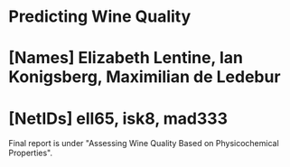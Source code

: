 # Predicting Wine Quality
# [Names] Elizabeth Lentine, Ian Konigsberg, Maximilian de Ledebur
# [NetIDs] ell65, isk8, mad333


Final report is under "Assessing Wine Quality Based on Physicochemical Properties".
